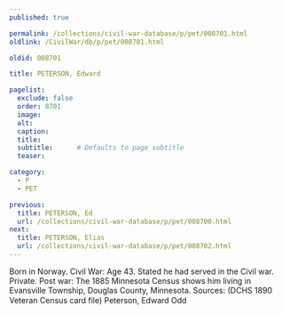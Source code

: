 ```yaml
---
published: true

permalink: /collections/civil-war-database/p/pet/008701.html
oldlink: /CivilWar/db/p/pet/008701.html

oldid: 008701

title: PETERSON, Edward

pagelist:
  exclude: false
  order: 8701
  image: 
  alt:
  caption:
  title:
  subtitle:      # Defaults to page subtitle
  teaser:

category: 
  - P 
  - PET

previous:
  title: PETERSON, Ed
  url: /collections/civil-war-database/p/pet/008700.html  
next:
  title: PETERSON, Elias
  url: /collections/civil-war-database/p/pet/008702.html   
---
```

Born in Norway. Civil War: Age 43. Stated he had served in the Civil war. Private. Post war: The 1885 Minnesota Census shows him living in Evansville Township, Douglas County, Minnesota. Sources: (DCHS 1890 Veteran Census card file) &#147;Peterson, Edward Odd&#148;